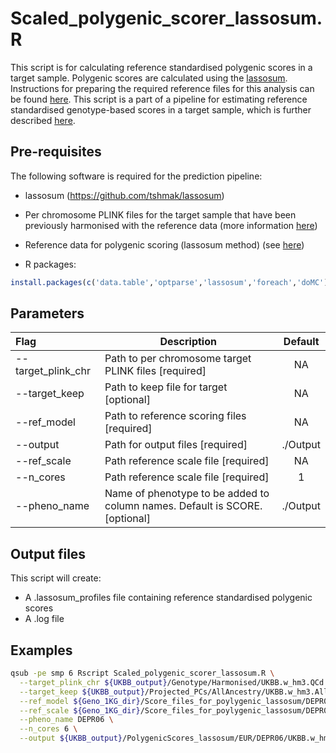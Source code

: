 # Scaled_polygenic_scorer_lassosum.R

This script is for calculating reference standardised polygenic scores in a target sample. Polygenic scores are calculated using the [lassosum](https://github.com/tshmak/lassosum). Instructions for preparing the required reference files for this analysis can be found [here](https://opain.github.io/GenoPred/Pipeline_prep.html#43_prepare_score_files_and_scaling_files_for_polygenic_scoring_using_lassosum). This script is a part of a pipeline for estimating reference standardised genotype-based scores in a target sample, which is further described [here](https://opain.github.io/GenoPred/Genotype-based_scoring_in_target_samples.html).

## Pre-requisites
The following software is required for the prediction pipeline:

* lassosum (https://github.com/tshmak/lassosum)
* Per chromosome PLINK files for the target sample that have been previously harmonised with the reference data (more information [here](https://opain.github.io/GenoPred/Genotype-based_scoring_in_target_samples.html#1_harmonisation_with_the_reference))
* Reference data for polygenic scoring (lassosum method) (see [here](https://opain.github.io/GenoPred/Pipeline_prep.html#43_prepare_score_files_and_scaling_files_for_polygenic_scoring_using_lassosum))

* R packages:
```R
install.packages(c('data.table','optparse','lassosum','foreach','doMC'))
```

## Parameters
| Flag     | Description                                                  | Default |
| :------- | ------------------------------------------------------------ | :-----: |
| --target_plink_chr | Path to per chromosome target PLINK files [required] | NA |
| --target_keep | Path to keep file for target [optional] | NA |
| --ref_model | Path to reference scoring files [required] | NA |
| --output | Path for output files [required] | ./Output |
| --ref_scale | Path reference scale file [required] | NA |
| --n_cores | Path reference scale file [required] | 1 |
| --pheno_name | Name of phenotype to be added to column names. Default is SCORE. [optional] | ./Output |

## Output files
This script will create: 

* A .lassosum_profiles file containing reference standardised polygenic scores
* A .log file 

## Examples
```sh
qsub -pe smp 6 Rscript Scaled_polygenic_scorer_lassosum.R \
  --target_plink_chr ${UKBB_output}/Genotype/Harmonised/UKBB.w_hm3.QCd.AllSNP.chr \
  --target_keep ${UKBB_output}/Projected_PCs/AllAncestry/UKBB.w_hm3.AllAncestry.EUR.keep \
  --ref_model ${Geno_1KG_dir}/Score_files_for_poylygenic_lassosum/DEPR06/1KGPhase3.w_hm3.DEPR06.unvalidated.model.RDS \
  --ref_scale ${Geno_1KG_dir}/Score_files_for_poylygenic_lassosum/DEPR06/1KGPhase3.w_hm3.DEPR06.EUR.scale \
  --pheno_name DEPR06 \
  --n_cores 6 \
  --output ${UKBB_output}/PolygenicScores_lassosum/EUR/DEPR06/UKBB.w_hm3.DEPR06.EUR
```
